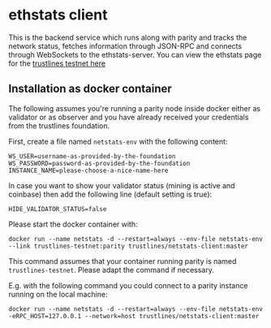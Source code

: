 # ethstats client

This is the backend service which runs along with parity and tracks the
network status, fetches information through JSON-RPC and connects through
WebSockets to the ethstats-server. You can view the ethstats page for the
[trustlines testnet here](https://netstatstc1.trustlines.foundation/)

## Installation as docker container

The following assumes you're running a parity node inside docker either as
validator or as observer and you have already received your credentials from the
trustlines foundation.

First, create a file named `netstats-env` with the following content:

```
WS_USER=username-as-provided-by-the-foundation                                                                    
WS_PASSWORD=password-as-provided-by-the-foundation
INSTANCE_NAME=please-choose-a-nice-name-here                                                      
```
In case you want to show your validator status (mining is active and coinbase) 
then add the following line (default setting is true):
```
HIDE_VALIDATOR_STATUS=false
```

Please start the docker container with:
```
docker run --name netstats -d --restart=always --env-file netstats-env --link trustlines-testnet:parity trustlines/netstats-client:master
```

This command assumes that your container running parity is named
`trustlines-testnet`. Please adapt the command if necessary.

E.g. with the following command you could connect to a parity instance running on the local machine:

```
docker run --name netstats -d --restart=always --env-file netstats-env -eRPC_HOST=127.0.0.1 --network=host trustlines/netstats-client:master
```

